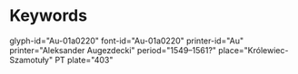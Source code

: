 # Keywords
glyph-id="Au-01a0220"
font-id="Au-01a0220"
printer-id="Au"
printer="Aleksander Augezdecki"
period="1549–1561?"
place="Królewiec-Szamotuły"
PT plate="403"
